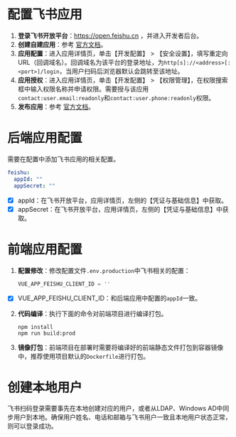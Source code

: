 # 配置飞书应用
1. **登录飞书开放平台**：https://open.feishu.cn ，并进入开发者后台。
2. **创建自建应用**：参考 [官方文档](https://open.feishu.cn/document/home/introduction-to-custom-app-development/self-built-application-development-process#a0a7f6b0 "官方文档")。
3. **应用配置**：进入应用详情页，单击【开发配置】 > 【安全设置】，填写重定向 URL（回调域名）。回调域名为该平台的登录地址，为`http[s]://<address>[:<port>]/login`，当用户扫码后浏览器默认会跳转至该地址。
4. **应用授权**：进入应用详情页，单击【开发配置】 > 【权限管理】，在权限搜索框中输入权限名称并申请权限。需要授与该应用`contact:user.email:readonly`和`contact:user.phone:readonly`权限。
5. **发布应用**：参考 [官方文档](https://open.feishu.cn/document/home/introduction-to-custom-app-development/self-built-application-development-process#baf09c7d "官方文档")。
# 后端应用配置
需要在配置中添加飞书应用的相关配置。
```yaml
feishu:
  appId: ""
  appSecret: ""
```
* [x] appId：在飞书开放平台，应用详情页，左侧的【凭证与基础信息】中获取。
* [x] appSecret：在飞书开放平台，应用详情页，左侧的【凭证与基础信息】中获取。
# 前端应用配置
1. **配置修改**：修改配置文件`.env.production`中飞书相关的配置：
    ```js
    VUE_APP_FEISHU_CLIENT_ID = ''
    ```
* [x] VUE_APP_FEISHU_CLIENT_ID：和后端应用中配置的`appId`一致。
2. **代码编译**：执行下面的命令对前端项目进行编译打包。
    ```shell
    npm install
    npm run build:prod
    ```
3. **镜像打包**：前端项目在部署时需要将编译好的前端静态文件打包到容器镜像中，推荐使用项目默认的`Dockerfile`进行打包。
# 创建本地用户
飞书扫码登录需要事先在本地创建对应的用户，或者从LDAP、Windows AD中同步用户到本地。确保用户姓名、电话和邮箱与飞书用户一致且本地用户状态正常，则可以登录成功。